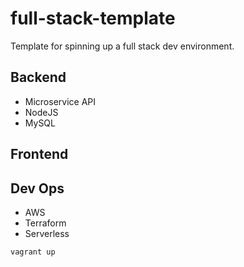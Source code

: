 # full-stack-template

Template for spinning up a full stack dev environment.

## Backend

 - Microservice API
 - NodeJS
 - MySQL

## Frontend

## Dev Ops
 - AWS
 - Terraform
 - Serverless

```
vagrant up
```
